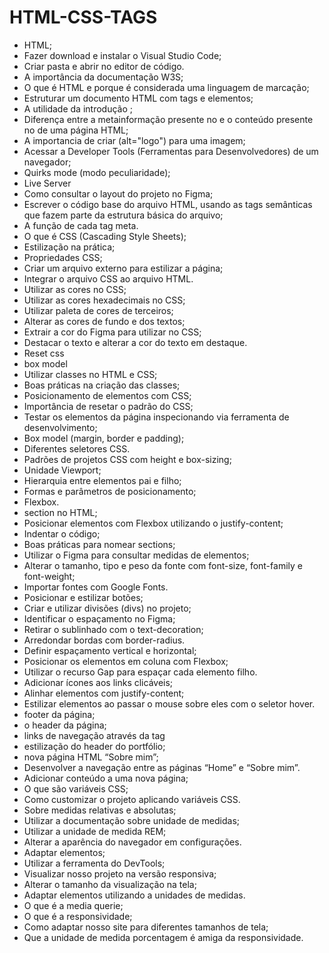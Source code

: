 # HTML-CSS-TAGS

- HTML;
- Fazer download e instalar o Visual Studio Code;
- Criar pasta e abrir no editor de código.
- A importância da documentação W3S;
- O que é HTML e porque é considerada uma linguagem de marcação;
- Estruturar um documento HTML com tags e elementos;
- A utilidade da introdução <!DOCTYPE html>;
- Diferença entre a metainformação presente no <head> e o conteúdo presente no <body> de uma página HTML;
- A importancia de criar (alt="logo") para uma imagem;
- Acessar a Developer Tools (Ferramentas para Desenvolvedores) de um navegador;
- Quirks mode (modo peculiaridade);
- Live Server
- Como consultar o layout do projeto no Figma;
- Escrever o código base do arquivo HTML, usando as tags semânticas que fazem parte da estrutura básica do arquivo;
- A função de cada tag meta.
- O que é CSS (Cascading Style Sheets);
- Estilização na prática;
- Propriedades CSS;
- Criar um arquivo externo para estilizar a página;
- Integrar o arquivo CSS ao arquivo HTML.
- Utilizar as cores no CSS;
- Utilizar as cores hexadecimais no CSS;
- Utilizar paleta de cores de terceiros;
- Alterar as cores de fundo e dos textos;
- Extrair a cor do Figma para utilizar no CSS;
- Destacar o texto e alterar a cor do texto em destaque.
- Reset css
- box model
- Utilizar classes no HTML e CSS;
- Boas práticas na criação das classes;
- Posicionamento de elementos com CSS;
- Importância de resetar o padrão do CSS;
- Testar os elementos da página inspecionando via ferramenta de desenvolvimento;
- Box model (margin, border e padding);
- Diferentes seletores CSS.
- Padrões de projetos CSS com height e box-sizing;
- Unidade Viewport;
- Hierarquia entre elementos pai e filho;
- Formas e parâmetros de posicionamento;
- Flexbox.
- section no HTML;
- Posicionar elementos com Flexbox utilizando o justify-content;
- Indentar o código;
- Boas práticas para nomear sections;
- Utilizar o Figma para consultar medidas de elementos;
- Alterar o tamanho, tipo e peso da fonte com font-size, font-family e font-weight;
- Importar fontes com Google Fonts.
- Posicionar e estilizar botões;
- Criar e utilizar divisões (divs) no projeto;
- Identificar o espaçamento no Figma;
- Retirar o sublinhado com o text-decoration;
- Arredondar bordas com border-radius.
- Definir espaçamento vertical e horizontal;
- Posicionar os elementos em coluna com Flexbox;
- Utilizar o recurso Gap para espaçar cada elemento filho.
- Adicionar ícones aos links clicáveis;
- Alinhar elementos com justify-content;
- Estilizar elementos ao passar o mouse sobre eles com o seletor hover.
- footer da página;
- o header da página;
- links de navegação através da tag <nav>
- estilização do header do portfólio;
- nova página HTML “Sobre mim”;
- Desenvolver a navegação entre as páginas “Home” e “Sobre mim”.
- Adicionar conteúdo a uma nova página;
- O que são variáveis CSS;
- Como customizar o projeto aplicando variáveis CSS.
- Sobre medidas relativas e absolutas;
- Utilizar a documentação sobre unidade de medidas;
- Utilizar a unidade de medida REM;
- Alterar a aparência do navegador em configurações.
- Adaptar elementos;
- Utilizar a ferramenta do DevTools;
- Visualizar nosso projeto na versão responsiva;
- Alterar o tamanho da visualização na tela;
- Adaptar elementos utilizando a unidades de medidas.
- O que é a media querie;
- O que é a responsividade;
- Como adaptar nosso site para diferentes tamanhos de tela;
- Que a unidade de medida porcentagem é amiga da responsividade.